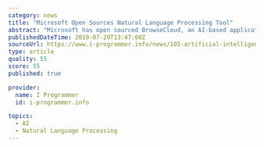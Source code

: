 ```yaml
---
category: news
title: "Microsoft Open Sources Natural Language Processing Tool"
abstract: "Microsoft has open sourced BrowseCloud, an AI-based application that summarizes feedback data via smart word clouds, called counting grids. The application supports creating custom visualizations with your own data set and correlates metadata with topics."
publishedDateTime: 2019-07-29T13:47:00Z
sourceUrl: https://www.i-programmer.info/news/105-artificial-intelligence/12961-microsoft-open-sources-natural-language-processing-tool.html
type: article
quality: 55
score: 55
published: true

provider:
  name: I Programmer
  id: i-programmer.info

topics:
  - AI
  - Natural Language Processing
---
```

